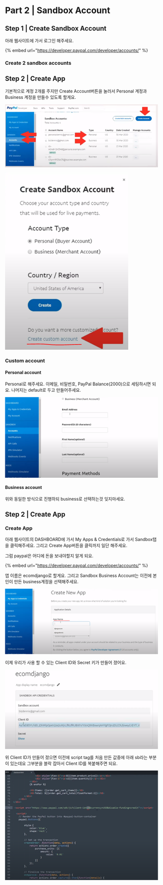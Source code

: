 # Part 2 \| Sandbox Account

## Step 1 \| Create Sandbox Account

아래 웹사이트에 가서 로그인 해주세요. 

{% embed url="https://developer.paypal.com/developer/accounts/" %}

### Create 2 sandbox accounts



## Step 2 \| Create App

기본적으로 계정 2개를 주지만 Create Account버튼을 눌러서 Personal 계정과 Business 계정을 만들수 있도록 할게요.

![](../../../../.gitbook/assets/image%20%28559%29.png)

![](../../../../.gitbook/assets/image%20%28561%29.png)

### Custom account

#### Personal account

Personal로 해주세요. 이메일, 비밀번호, PayPal Balance\(2000\)으로 세팅하시면 되요. 나머지는 default로 두고 만들어주세요.

![](../../../../.gitbook/assets/image%20%28573%29.png)

#### Business account

위와 동일한 방식으로 진행하되 business로 선택하는것 잊지마세요.

## Step 2 \| Create App

### Create App 

아래 웹사이트의 DASHBOARD에 가서 My Apps & Credentials로 가서 Sandbox탭을 클릭해주세요. 그리고 Create App버튼을 클릭까지 일단 해주세요.

그럼 paypal은 어디에 돈을 보내야할지 알게 되요.

{% embed url="https://developer.paypal.com/developer/accounts/" %}

앱 이름은 ecomdjango로 할게요. 그리고 Sandbox Business Account는 이전에 본인이 만든 business계정을 선택해주세요.

![](../../../../.gitbook/assets/image%20%28566%29.png)



이제 우리가 사용 할 수 있는 Client ID와 Secret 키가 만들어 졌어요.

![](../../../../.gitbook/assets/image%20%28570%29.png)

위 Client ID가 만들어 졌으면 이전에 script tag를 처음 만든 값중에 아래 sb라는 부분이 있는데요 그부분을 블락 잡아서 Client ID를 복붙해주면 되요.



![](../../../../.gitbook/assets/image%20%28544%29.png)

